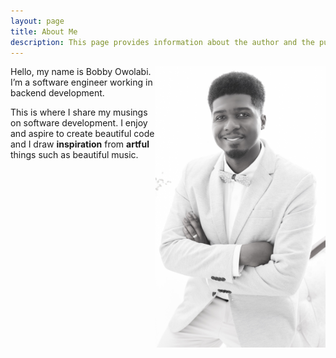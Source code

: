 ```yaml
---
layout: page
title: About Me
description: This page provides information about the author and the purpose of this blog.
---
```

<img src="img/self-portrait.jpg" alt="Author's Portrait" height="450px" width="272px" align="right">

Hello, my name is Bobby Owolabi.  I’m a software engineer working in backend development.    

This is where I share my musings on software development.  I enjoy and aspire to create beautiful code and I draw **inspiration** from **artful** things such as beautiful music.